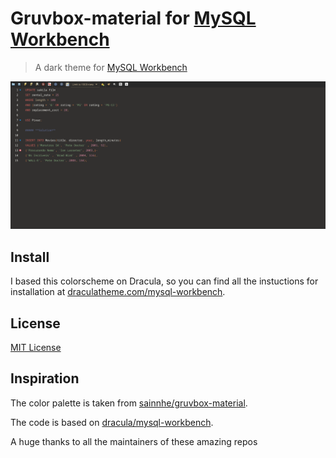 # Gruvbox-material for [MySQL Workbench](https://www.mysql.com/products/workbench/)

> A dark theme for [MySQL Workbench](https://www.mysql.com/products/workbench/)

![Screenshot](./screenshot.png)

## Install

I based this colorscheme on Dracula, so you can find all the instuctions for installation at [draculatheme.com/mysql-workbench](https://draculatheme.com/mysql-workbench).

## License

[MIT License](./LICENSE)

## Inspiration

The color palette is taken from [sainnhe/gruvbox-material](https://github.com/sainnhe/gruvbox-material).

The code is based on [dracula/mysql-workbench](https://github.com/dracula/mysql-workbench).

A huge thanks to all the maintainers of these amazing repos
